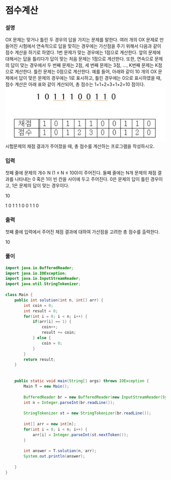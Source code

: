 # 점수계산
### 설명
OX 문제는 맞거나 틀린 두 경우의 답을 가지는 문제를 말한다.
여러 개의 OX 문제로 만들어진 시험에서 연속적으로 답을 맞히는 경우에는 가산점을 주기 위해서 다음과 같이 점수 계산을 하기로 하였다.
1번 문제가 맞는 경우에는 1점으로 계산한다. 앞의 문제에 대해서는 답을 틀리다가 답이 맞는 처음 문제는 1점으로 계산한다.
또한, 연속으로 문제의 답이 맞는 경우에서 두 번째 문제는 2점, 세 번째 문제는 3점, ..., K번째 문제는 K점으로 계산한다. 틀린 문제는 0점으로 계산한다.
예를 들어, 아래와 같이 10 개의 OX 문제에서 답이 맞은 문제의 경우에는 1로 표시하고, 틀린 경우에는 0으로 표시하였을 때,
점수 계산은 아래 표와 같이 계산되어, 총 점수는 1+1+2+3+1+2=10 점이다.
![img.png](img.png)
시험문제의 채점 결과가 주어졌을 때, 총 점수를 계산하는 프로그램을 작성하시오.

### 입력
첫째 줄에 문제의 개수 N (1 ≤ N ≤ 100)이 주어진다. 둘째 줄에는 N개 문제의 채점 결과를 나타내는 0 혹은 1이 빈 칸을 사이에 두고 주어진다.
0은 문제의 답이 틀린 경우이고, 1은 문제의 답이 맞는 경우이다.
<p>10</p>
<p>1 0 1 1 1 0 0 1 1 0</p>

### 출력
첫째 줄에 입력에서 주어진 채점 결과에 대하여 가산점을 고려한 총 점수를 출력한다.
<p>10</p>

### 풀이
```java
import java.io.BufferedReader;
import java.io.IOException;
import java.io.InputStreamReader;
import java.util.StringTokenizer;

class Main {
    public int solution(int n, int[] arr) {
        int coin = 0;
        int result = 0;
        for(int i = 0; i < n; i++) {
            if(arr[i] == 1) {
                coin++;
                result += coin;
            } else {
                coin = 0;
            }
        }
        return result;
    }


    public static void main(String[] args) throws IOException {
        Main T = new Main();

        BufferedReader br = new BufferedReader(new InputStreamReader(System.in));
        int n = Integer.parseInt(br.readLine());

        StringTokenizer st = new StringTokenizer(br.readLine());

        int[] arr = new int[n];
        for(int i = 0; i < n; i++) {
            arr[i] = Integer.parseInt(st.nextToken());
        }

        int answer = T.solution(n, arr);
        System.out.println(answer);

    }
}
```